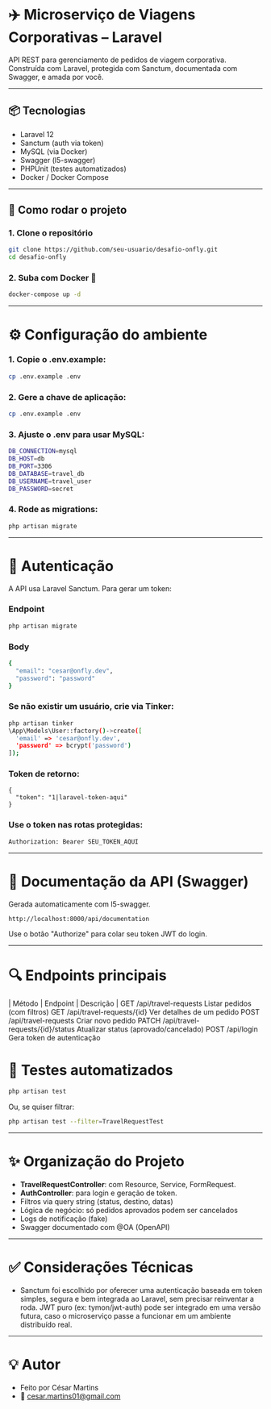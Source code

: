 # ✈️ Microserviço de Viagens Corporativas – Laravel

API REST para gerenciamento de pedidos de viagem corporativa.  
Construída com Laravel, protegida com Sanctum, documentada com Swagger, e amada por você.

---

## 📦 Tecnologias

- Laravel 12
- Sanctum (auth via token)
- MySQL (via Docker)
- Swagger (l5-swagger)
- PHPUnit (testes automatizados)
- Docker / Docker Compose

---
## 🚀 Como rodar o projeto

### 1. Clone o repositório

```bash
git clone https://github.com/seu-usuario/desafio-onfly.git
cd desafio-onfly
```
### 2. Suba com Docker 🐳
```bash
docker-compose up -d
```

---
# ⚙️ Configuração do ambiente

### 1. Copie o .env.example:
```bash
cp .env.example .env
```

### 2. Gere a chave de aplicação:
```bash
cp .env.example .env
```

### 3. Ajuste o .env para usar MySQL:
```bash
DB_CONNECTION=mysql
DB_HOST=db
DB_PORT=3306
DB_DATABASE=travel_db
DB_USERNAME=travel_user
DB_PASSWORD=secret
```

### 4. Rode as migrations:
```bash
php artisan migrate
```
---
# 🔐 Autenticação

A API usa Laravel Sanctum. Para gerar um token:

### Endpoint
```bash
php artisan migrate
```
### Body
```bash
{
  "email": "cesar@onfly.dev",
  "password": "password"
}   
```
### Se não existir um usuário, crie via Tinker:
```bash
php artisan tinker
\App\Models\User::factory()->create([
  'email' => 'cesar@onfly.dev',
  'password' => bcrypt('password')
]);
```
### Token de retorno:
```bach
{
  "token": "1|laravel-token-aqui"
}
```
### Use o token nas rotas protegidas:
```bash
Authorization: Bearer SEU_TOKEN_AQUI
```
---
# 📖 Documentação da API (Swagger)

Gerada automaticamente com l5-swagger.

```bach
http://localhost:8000/api/documentation
```
Use o botão "Authorize" para colar seu token JWT do login.

---
# 🔍 Endpoints principais

| Método | Endpoint                      | Descrição                          |
GET	/api/travel-requests	Listar pedidos (com filtros)
GET	/api/travel-requests/{id}	Ver detalhes de um pedido
POST	/api/travel-requests	Criar novo pedido
PATCH	/api/travel-requests/{id}/status	Atualizar status (aprovado/cancelado)
POST	/api/login	Gera token de autenticação  

    
# 🧪 Testes automatizados
```bash
php artisan test
```
Ou, se quiser filtrar:
```bash
php artisan test --filter=TravelRequestTest
```
---
# ✨ Organização do Projeto
- **TravelRequestController**: com Resource, Service, FormRequest.
- **AuthController**: para login e geração de token.
- Filtros via query string (status, destino, datas)
- Lógica de negócio: só pedidos aprovados podem ser cancelados
- Logs de notificação (fake) 
- Swagger documentado com @OA (OpenAPI)

---
# ✅ Considerações Técnicas
- Sanctum foi escolhido por oferecer uma autenticação baseada em token simples, segura e bem integrada ao Laravel, sem precisar reinventar a roda.
JWT puro (ex: tymon/jwt-auth) pode ser integrado em uma versão futura, caso o microserviço passe a funcionar em um ambiente distribuído real.

---
# 💡 Autor
- Feito por César Martins
- 📮 cesar.martins01@gmail.com
